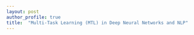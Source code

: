```yaml
---
layout: post
author_profile: true
title:  "Multi-Task Learning (MTL) in Deep Neural Networks and NLP"
---
```

